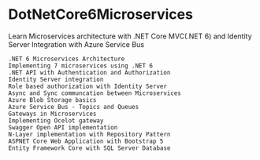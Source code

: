 # DotNetCore6Microservices
Learn Microservices architecture with .NET Core MVC(.NET 6) and Identity Server Integration with Azure Service Bus

```
.NET 6 Microservices Architecture
Implementing 7 microservices using .NET 6
.NET API with Authentication and Authorization
Identity Server integration
Role based authorization with Identity Server
Async and Sync communcation between Microservices
Azure Blob Storage basics
Azure Service Bus - Topics and Queues
Gateways in Microservices
Implementing Ocelot gateway
Swagger Open API implementation
N-Layer implementation with Repository Pattern
ASPNET Core Web Application with Bootstrap 5
Entity Framework Core with SQL Server Database
```
